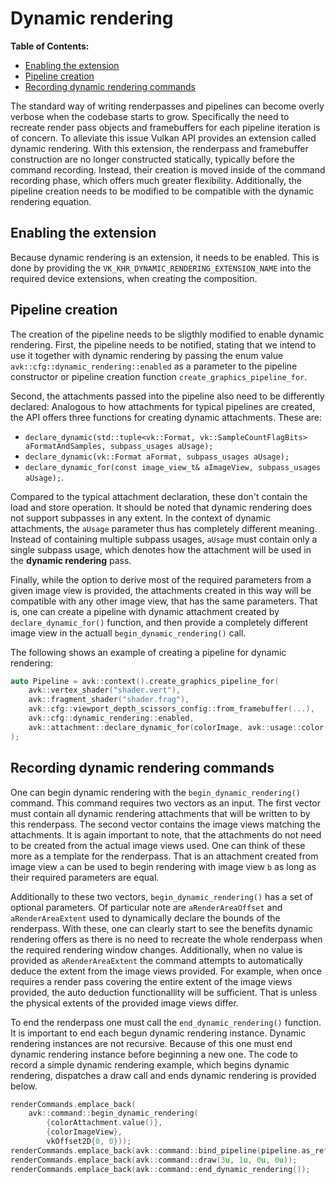 # Dynamic rendering

**Table of Contents:**     
- [Enabling the extension](#enabling-the-extension) 
- [Pipeline creation](#pipeline-creation) 
- [Recording dynamic rendering commands](#recording-dynamic-rendering-commands) 

The standard way of writing renderpasses and pipelines can become overly verbose when the codebase starts to grow. Specifically the need to recreate render pass objects and framebuffers for each pipeline iteration is of concern. To alleviate this issue Vulkan API provides an extension called dynamic rendering. With this extension, the renderpass and framebuffer construction are no longer constructed statically, typically before the command recording. Instead, their creation is moved inside of the command recording phase, which offers much greater flexibility. Additionally, the pipeline creation needs to be modified to be compatible with the dynamic rendering equation.

## Enabling the extension

Because dynamic rendering is an extension, it needs to be enabled. This is done by providing the `VK_KHR_DYNAMIC_RENDERING_EXTENSION_NAME` into the required device extensions, when creating the composition.

## Pipeline creation

The creation of the pipeline needs to be sligthly modified to enable dynamic rendering. First, the pipeline needs to be notified, stating that we intend to use it together with dynamic rendering by passing the enum value `avk::cfg::dynamic_rendering::enabled` as a parameter to the pipeline constructor or pipeline creation function `create_graphics_pipeline_for`.

Second, the attachments passed into the pipeline also need to be differently declared: Analogous to how attachments for typical pipelines are created, the API offers three functions for creating dynamic attachments. These are:
- `declare_dynamic(std::tuple<vk::Format, vk::SampleCountFlagBits> aFormatAndSamples, subpass_usages aUsage);`
- `declare_dynamic(vk::Format aFormat, subpass_usages aUsage);`
- `declare_dynamic_for(const image_view_t& aImageView, subpass_usages aUsage);`.

Compared to the typical attachment declaration, these don't contain the load and store operation. It should be noted that dynamic rendering does not support subpasses in any extent. In the context of dynamic attachments, the `aUsage` parameter thus has completely different meaning. Instead of containing multiple subpass usages, `aUsage` must contain only a single subpass usage, which denotes how the attachment will be used in the **dynamic rendering** pass.

Finally, while the option to derive most of the required parameters from a given image view is provided, the attachments created in this way will be compatible with any other image view, that has the same parameters. That is, one can create a pipeline with dynamic attachment created by `declare_dynamic_for()` function, and then provide a completely different image view in the actuall `begin_dynamic_rendering()` call. 

The following shows an example of creating a pipeline for dynamic rendering:
```cpp
auto Pipeline = avk::context().create_graphics_pipeline_for(
	avk::vertex_shader("shader.vert"),
	avk::fragment_shader("shader.frag"),
	avk::cfg::viewport_depth_scissors_config::from_framebuffer(...),
	avk::cfg::dynamic_rendering::enabled,
	avk::attachment::declare_dynamic_for(colorImage, avk::usage::color(0))
);
```

## Recording dynamic rendering commands

One can begin dynamic rendering with the `begin_dynamic_rendering()` command. This command requires two vectors as an input. The first vector must contain all dynamic rendering attachments that will be written to by this renderpass. The second vector contains the image views matching the attachments. It is again important to note, that the attachments do not need to be created from the actual image views used. One can think of these more as a template for the renderpass. That is an attachment created from image view `a` can be used to begin rendering with image view `b` as long as their required parameters are equal.

Additionally to these two vectors, `begin_dynamic_rendering()` has a set of optional parameters. Of particular note are `aRenderAreaOffset` and `aRenderAreaExtent` used to dynamically declare the bounds of the renderpass. With these, one can clearly start to see the benefits dynamic rendering offers as there is no need to recreate the whole renderpass when the required rendering window changes. Additionally, when no value is provided as `aRenderAreaExtent` the command attempts to automatically deduce the extent from the image views provided. For example, when once requires a render pass covering the entire extent of the image views provided, the auto deduction functionallity will be sufficient. That is unless the physical extents of the provided image views differ.

To end the renderpass one must call the `end_dynamic_rendering()` function. It is important to end each begun dynamic rendering instance. Dynamic rendering instances are not recursive. Because of this one must end dynamic rendering instance before beginning a new one. The code to record a simple dynamic rendering example, which begins dynamic rendering, dispatches a draw call and ends dynamic rendering is provided below.

```cpp
renderCommands.emplace_back(
    avk::command::begin_dynamic_rendering(
		{colorAttachment.value()},
		{colorImageView},
		vkOffset2D{0, 0}));
renderCommands.emplace_back(avk::command::bind_pipeline(pipeline.as_reference()));
renderCommands.emplace_back(avk::command::draw(3u, 1u, 0u, 0u));
renderCommands.emplace_back(avk::command::end_dynamic_rendering());
```

